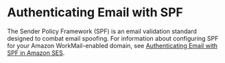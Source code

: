 # Authenticating Email with SPF<a name="authenticate_domain"></a>

The Sender Policy Framework \(SPF\) is an email validation standard designed to combat email spoofing\. For information about configuring SPF for your Amazon WorkMail\-enabled domain, see [Authenticating Email with SPF in Amazon SES](http://docs.aws.amazon.com/ses/latest/DeveloperGuide/spf.html)\.